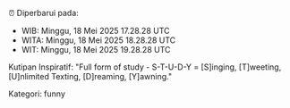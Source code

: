 ⏰ Diperbarui pada:
- WIB: Minggu, 18 Mei 2025 17.28.28 UTC
- WITA: Minggu, 18 Mei 2025 18.28.28 UTC
- WIT: Minggu, 18 Mei 2025 19.28.28 UTC

Kutipan Inspiratif:
"Full form of study - S-T-U-D-Y = [S]inging, [T]weeting, [U]nlimited Texting, [D]reaming, [Y]awning."


Kategori: funny

